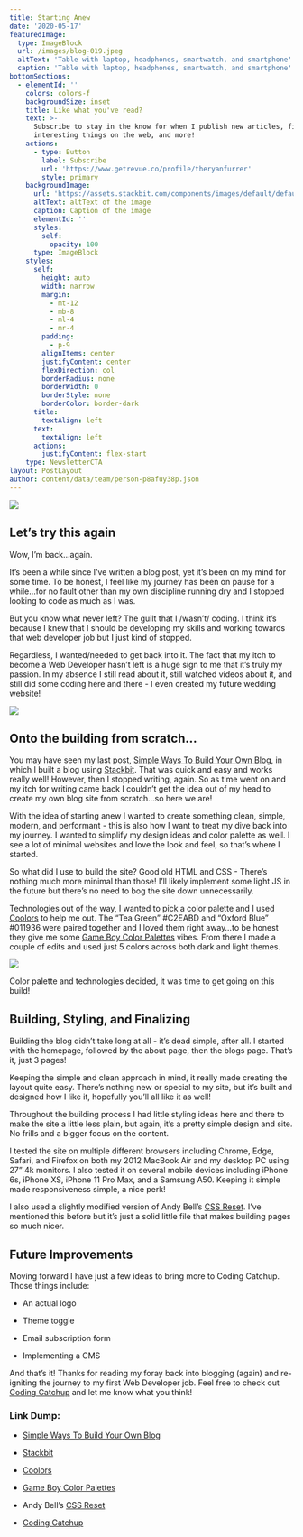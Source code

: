 ```yaml
---
title: Starting Anew
date: '2020-05-17'
featuredImage:
  type: ImageBlock
  url: /images/blog-019.jpeg
  altText: 'Table with laptop, headphones, smartwatch, and smartphone'
  caption: 'Table with laptop, headphones, smartwatch, and smartphone'
bottomSections:
  - elementId: ''
    colors: colors-f
    backgroundSize: inset
    title: Like what you've read?
    text: >-
      Subscribe to stay in the know for when I publish new articles, find
      interesting things on the web, and more!
    actions:
      - type: Button
        label: Subscribe
        url: 'https://www.getrevue.co/profile/theryanfurrer'
        style: primary
    backgroundImage:
      url: 'https://assets.stackbit.com/components/images/default/default-image.png'
      altText: altText of the image
      caption: Caption of the image
      elementId: ''
      styles:
        self:
          opacity: 100
      type: ImageBlock
    styles:
      self:
        height: auto
        width: narrow
        margin:
          - mt-12
          - mb-8
          - ml-4
          - mr-4
        padding:
          - p-9
        alignItems: center
        justifyContent: center
        flexDirection: col
        borderRadius: none
        borderWidth: 0
        borderStyle: none
        borderColor: border-dark
      title:
        textAlign: left
      text:
        textAlign: left
      actions:
        justifyContent: flex-start
    type: NewsletterCTA
layout: PostLayout
author: content/data/team/person-p8afuy38p.json
---
```

![](/images/blog-019.jpeg)

## Let’s try this again

Wow, I’m back…again.

It’s been a while since I’ve written a blog post, yet it’s been on my mind for some time. To be honest, I feel like my journey has been on pause for a while…for no fault other than my own discipline running dry and I stopped looking to code as much as I was.

But you know what never left? The guilt that I /wasn’t/ coding. I think it’s because I knew that I should be developing my skills and working towards that web developer job but I just kind of stopped.

Regardless, I wanted/needed to get back into it. The fact that my itch to become a Web Developer hasn’t left is a huge sign to me that it’s truly my passion. In my absence I still read about it, still watched videos about it, and still did some coding here and there - I even created my future wedding website!

![](/images/blog-019\_01.png)

## Onto the building from scratch…

You may have seen my last post, [Simple Ways To Build Your Own Blog](https://dev.to/ryan_furrer/simple-ways-to-build-your-own-blog-4j9m), in which I built a blog using [Stackbit](https://www.stackbit.com/). That was quick and easy and works really well! However, then I stopped writing, again. So as time went on and my itch for writing came back I couldn’t get the idea out of my head to create my own blog site from scratch…so here we are!

With the idea of starting anew I wanted to create something clean, simple, modern, and performant - this is also how I want to treat my dive back into my journey. I wanted to simplify my design ideas and color palette as well. I see a lot of minimal websites and love the look and feel, so that’s where I started.

So what did I use to build the site? Good old HTML and CSS - There’s nothing much more minimal than those! I’ll likely implement some light JS in the future but there’s no need to bog the site down unnecessarily.

Technologies out of the way, I wanted to pick a color palette and I used [Coolors](https://coolors.co/) to help me out. The “Tea Green” #C2EABD and “Oxford Blue” #011936 were paired together and I loved them right away…to be honest they give me some [Game Boy Color Palettes](https://en.wikipedia.org/wiki/Game_Boy_Color#Color_palettes) vibes. From there I made a couple of edits and used just 5 colors across both dark and light themes.



![](/images/blog-019\_03.png)

Color palette and technologies decided, it was time to get going on this build!

## Building, Styling, and Finalizing

Building the blog didn’t take long at all - it’s dead simple, after all. I started with the homepage, followed by the about page, then the blogs page. That’s it, just 3 pages!

Keeping the simple and clean approach in mind, it really made creating the layout quite easy. There’s nothing new or special to my site, but it’s built and designed how I like it, hopefully you’ll all like it as well!

Throughout the building process I had little styling ideas here and there to make the site a little less plain, but again, it’s a pretty simple design and site. No frills and a bigger focus on the content.

I tested the site on multiple different browsers including Chrome, Edge, Safari, and Firefox on both my 2012 MacBook Air and my desktop PC using 27” 4k monitors. I also tested it on several mobile devices including iPhone 6s, iPhone XS, iPhone 11 Pro Max, and a Samsung A50. Keeping it simple made responsiveness simple, a nice perk!

I also used a slightly modified version of Andy Bell’s [CSS Reset](https://hankchizljaw.com/wrote/a-modern-css-reset/). I’ve mentioned this before but it’s just a solid little file that makes building pages so much nicer.

## Future Improvements

Moving forward I have just a few ideas to bring more to Coding Catchup. Those things include:

*   An actual logo

*   Theme toggle

*   Email subscription form

*   Implementing a CMS

And that’s it! Thanks for reading my foray back into blogging (again) and re-igniting the journey to my first Web Developer job. Feel free to check out [Coding Catchup](https://www.codingcatchup.com/) and let me know what you think!

### Link Dump:

*   [Simple Ways To Build Your Own Blog](/blog/simple-ways-to-build-your-own-blog)

*   [Stackbit](https://www.stackbit.com/)

*   [Coolors](https://coolors.co/)

*   [Game Boy Color Palettes](https://en.wikipedia.org/wiki/Game_Boy_Color#Color_palettes)

*   Andy Bell’s [CSS Reset](https://hankchizljaw.com/wrote/a-modern-css-reset/)

*   [Coding Catchup](https://www.codingcatchup.com/)

